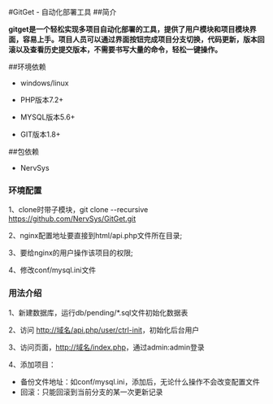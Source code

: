 #GitGet - 自动化部署工具
##简介

**gitget是一个轻松实现多项目自动化部署的工具，提供了用户模块和项目模块界面，容易上手。项目人员可以通过界面按钮完成项目分支切换，代码更新，版本回滚以及查看历史提交版本，不需要书写大量的命令，轻松一键操作。**

##环境依赖
* windows/linux

* PHP版本7.2+

* MYSQL版本5.6+

* GIT版本1.8+

##包依赖

* NervSys

### 环境配置

1、clone时带子模块，git clone --recursive https://github.com/NervSys/GitGet.git

2、nginx配置地址要直接到html/api.php文件所在目录;

3、要给nginx的用户操作该项目的权限;

4、修改conf/mysql.ini文件

### 用法介绍

1、新建数据库，运行db/pending/*.sql文件初始化数据表

2、访问 <http://域名/api.php/user/ctrl-init>，初始化后台用户

3、访问页面，<http://域名/index.php>，通过admin:admin登录

4、添加项目：
   * 备份文件地址：如conf/mysql.ini，添加后，无论什么操作不会改变配置文件
   * 回滚：只能回滚到当前分支的某一次更新记录
